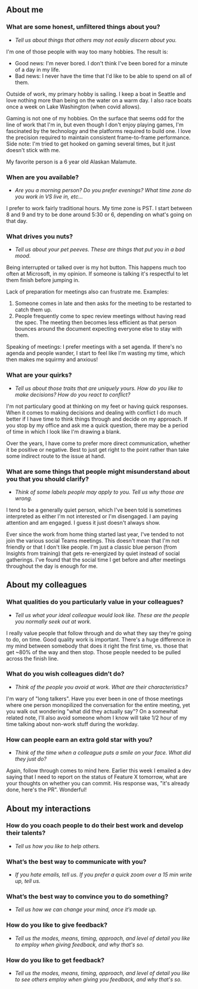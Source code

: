 
## About me

### What are some honest, unfiltered things about you?
* *Tell us about things that others may not easily discern about you.*

I'm one of those people with way too many hobbies.  The result is:
*  Good news: I'm never bored.  I don't think I've been bored for a minute of a day in my life.  
*  Bad news: I never have the time that I'd like to be able to spend on all of them.
  
Outside of work, my primary hobby is sailing.  I keep a boat in Seattle and love nothing more than being on the water on a warm day.  I also race boats once a week on Lake Washington (when covid allows).

Gaming is not one of my hobbies.  On the surface that seems odd for the line of work that I'm in, but even though I don't enjoy playing games, I'm fascinated by the technology and the platforms required to build one.  I love the precision required to maintain consistent frame-to-frame performance.  Side note: I'm tried to get hooked on gaming several times, but it just doesn't stick with me.

My favorite person is a 6 year old Alaskan Malamute.

### When are you available?
* *Are you a morning person? Do you prefer evenings? What time zone do you work in VS live in, etc...*

I prefer to work fairly traditional hours.  My time zone is PST.  I start between 8 and 9 and try to be done around 5:30 or 6, depending on what's going on that day.

### What drives you nuts?
* *Tell us about your pet peeves. These are things that put you in a bad mood.*

Being interrupted or talked over is my hot button.  This happens much too often at Microsoft, in my opinion.  If someone is talking it's respectful to let them finish before jumping in.

Lack of preparation for meetings also can frustrate me.  Examples: 
1. Someone comes in late and then asks for the meeting to be restarted to catch them up.
2. People frequently come to spec review meetings without having read the spec.  The meeting then becomes less efficient as that person bounces around the document expecting everyone else to stay with them.

Speaking of meetings: I prefer meetings with a set agenda.  If there's no agenda and people wander, I start to feel like I'm wasting my time, which then makes me squirmy and anxious!

### What are your quirks?
* *Tell us about those traits that are uniquely yours. How do you like to make decisions? How do you react to conflict?*

I'm not particulary good at thinking on my feet or having quick responses.  When it comes to making decisions and dealing with conflict I do much better if I have time to think things through and decide on my approach.  If you stop by my office and ask me a quick question, there may be a period of time in which I look like I'm drawing a blank.

Over the years, I have come to prefer more direct communication, whether it be positive or negative.  Best to just get right to the point rather than take some indirect route to the issue at hand.

### What are some things that people might misunderstand about you that you should clarify?
* *Think of some labels people may apply to you. Tell us why those are wrong.*

I tend to be a generally quiet person, which I've been told is sometimes interpreted as either I'm not interested or I'm disengaged.  I am paying attention and am engaged.  I guess it just doesn't always show.

Ever since the work from home thing started last year, I've tended to not join the various social Teams meetings.  This doesn't mean that I'm not friendly or that I don't like people.  I'm just a classic blue person (from Insights from training) that gets re-energized by quiet instead of social gatherings.  I've found that the social time I get before and after meetings throughout the day is enough for me.

## About my colleagues

### What qualities do you particularly value in your colleagues?
* *Tell us what your ideal colleague would look like. These are the people you normally seek out at work.*

I really value people that follow through and do what they say they're going to do, on time.  Good quality work is important.  There's a huge difference in my mind between somebody that does it right the first time, vs. those that get ~80% of the way and then stop.  Those people needed to be pulled across the finish line.

### What do you wish colleagues didn’t do?
* *Think of the people you avoid at work. What are their characteristics?*

I'm wary of "long talkers".  Have you ever been in one of those meetings where one person monopilized the conversation for the entire meeting, yet you walk out wondering "what did they actually say"?  On a somewhat related note, I'll also avoid someone whom I know will take 1/2 hour of my time talking about non-work stuff during the workday.

### How can people earn an extra gold star with you?
* *Think of the time when a colleague puts a smile on your face. What did they just do?*

Again, follow through comes to mind here.  Earlier this week I emailed a dev saying that I need to report on the status of Feature X tomorrow, what are your thoughts on whether you can commit.  His response was, "it's already done, here's the PR".  Wonderful!

## About my interactions

### How do you coach people to do their best work and develop their talents?
* *Tell us how you like to help others.*

### What’s the best way to communicate with you?
* *If you hate emails, tell us. If you prefer a quick zoom over a 15 min write up, tell us.*

### What’s the best way to convince you to do something?
* *Tell us how we can change your mind, once it’s made up.*

### How do you like to give feedback?
* *Tell us the modes, means, timing, approach, and level of detail you like to employ when giving feedback, and why that's so.*

### How do you like to get feedback?
* *Tell us the modes, means, timing, approach, and level of detail you like to see others employ when giving you feedback, and why that's so.*
